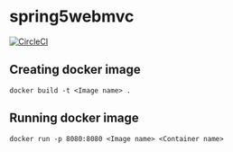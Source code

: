 # spring5webmvc

[![CircleCI](https://circleci.com/gh/jfmedeiros1820/spring5webmvc.svg?style=svg)](https://circleci.com/gh/jfmedeiros1820/spring5webmvc)

## Creating docker image

```
docker build -t <Image name> .
```

## Running docker image

```
docker run -p 8080:8080 <Image name> <Container name>
```
